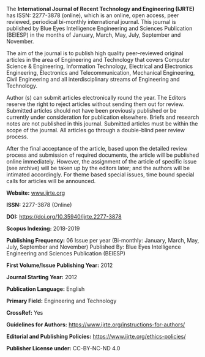 The **International Journal of Recent Technology and Engineering (IJRTE)** has ISSN: 2277-3878 (online), which is an online, open access, peer reviewed, periodical bi-monthly international journal. This journal is published by Blue Eyes Intelligence Engineering and Sciences Publication (BEIESP) in the months of January, March, May, July, September and November.

The aim of the journal is to publish high quality peer–reviewed original articles in the area of Engineering and Technology that covers Computer Science & Engineering, Information Technology, Electrical and Electronics Engineering, Electronics and Telecommunication, Mechanical Engineering, Civil Engineering and all interdisciplinary streams of Engineering and Technology. 

Author (s) can submit articles electronically round the year. The Editors reserve the right to reject articles without sending them out for review. Submitted articles should not have been previously published or be currently under consideration for publication elsewhere. Briefs and research notes are not published in this journal. Submitted articles must be within the scope of the journal. All articles go through a double-blind peer review process. 

After the final acceptance of the article, based upon the detailed review process and submission of required documents, the article will be published online immediately. However, the assignment of the article of specific issue (see archive) will be taken up by the editors later; and the authors will be intimated accordingly. For theme based special issues, time bound special calls for articles will be announced.

**Website:** www.ijrte.org

**ISSN:** 2277-3878 (Online)

**DOI:** https://doi.org/10.35940/ijrte.2277-3878

**Scopus Indexing:** 2018-2019

**Publishing Frequency:** 06 Issue per year (Bi-monthly: January, March, May, July, September and November)
Published By: Blue Eyes Intelligence Engineering and Sciences Publication (BEIESP)

**First Volume/Issue Publishing Year:** 2012

**Journal Starting Year:** 2012

**Publication Language:** English

**Primary Field:** Engineering and Technology

**CrossRef:** Yes

**Guidelines for Authors:** https://www.ijrte.org/instructions-for-authors/

**Editorial and Publishing Policies:** https://www.ijrte.org/ethics-policies/

**Publisher License under:** CC-BY-NC-ND 4.0

